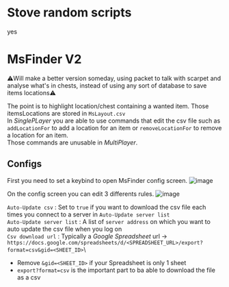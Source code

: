 # Stove random scripts
yes


# MsFinder V2
⚠️Will make a better version someday, using packet to talk with scarpet and analyse what's in chests, instead of using any sort of database to save items locations⚠️


The point is to highlight location/chest containing a wanted item.
Those itemsLocations are stored in `MsLayout.csv`\
In _SinglePLayer_ you are able to use commands that edit the csv file such as `addLocationFor` to add a location for an item or `removeLocationFor` to remove a location for an item.\
Those commands are unusable in _MultiPlayer_.

## Configs
First you need to set a keybind to open MsFinder config screen.
![image](https://user-images.githubusercontent.com/41466968/171277168-2521f8dd-8738-4385-b28d-13a83693e4c1.png)

On the config screen you can edit 3 differents rules.
![image](https://user-images.githubusercontent.com/41466968/171277056-a5ed0d45-e79f-4405-b659-4b7b7981cb30.png)

`Auto-Update csv` : Set to `true` if you want to download the csv file each times you connect to a server in `Auto-Update server list`\
`Auto-Update server list` : A list of `server address` on which you want to auto update the csv file when you log on\
`Csv download url` : Typically a _Google Spreadsheet_ url -> `https://docs.google.com/spreadsheets/d/<SPREADSHEET_URL>/export?format=csv&gid=<SHEET_ID>`\
- Remove `&gid=<SHEET_ID>` if your Spreadsheet is only 1 sheet
- `export?format=csv` is the important part to ba able to download the file as a csv
